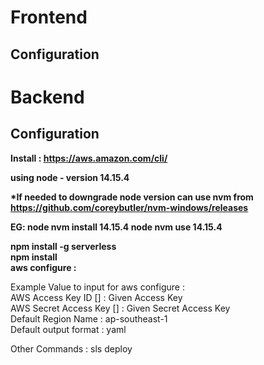 <h1>Frontend</h1>

<h2>Configuration</h2> 

<h1>Backend</h1>

<h2>Configuration</h2> 

<b>Install : https://aws.amazon.com/cli/ <br>
    
using node - version 14.15.4

*If needed to downgrade node version can use nvm from https://github.com/coreybutler/nvm-windows/releases

EG: node nvm install 14.15.4
    node nvm use 14.15.4
    
npm install -g serverless <br>
npm install <br>
aws configure : <br></b>

Example Value to input for aws configure :<br>
AWS Access Key ID [] : Given Access Key <br>
AWS Secret Access Key [] : Given Secret Access Key <br>
Default Region Name : ap-southeast-1 <br>
Default output format : yaml <br>


Other Commands :
sls deploy 
